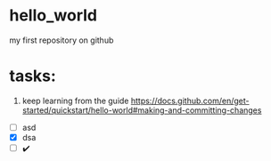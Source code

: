 # hello_world
my first repository on github

# tasks:
1. keep learning from the guide
https://docs.github.com/en/get-started/quickstart/hello-world#making-and-committing-changes

- [ ] asd
- [x] dsa
- [ ] ✔️
